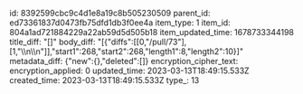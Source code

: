 id: 8392599cbc9c4d1e8a19c8b505230509
parent_id: ed73361837d0473fb75dfd1db3f0ee4a
item_type: 1
item_id: 804a1ad721884229a22ab59d5d505b18
item_updated_time: 1678733344198
title_diff: "[]"
body_diff: "[{\"diffs\":[[0,\"/pull/73\"],[1,\"\\\n\\\n\"]],\"start1\":268,\"start2\":268,\"length1\":8,\"length2\":10}]"
metadata_diff: {"new":{},"deleted":[]}
encryption_cipher_text: 
encryption_applied: 0
updated_time: 2023-03-13T18:49:15.533Z
created_time: 2023-03-13T18:49:15.533Z
type_: 13